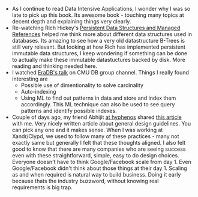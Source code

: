 * As I continue to read Data Intensive Applications, I wonder why I was so late to pick up this book. Its awesome book - touching many topics at decent depth and explaining things very clearly.
* Re-watching Rich Hickey's [Persistent Data Structures and Managed References](https://www.infoq.com/presentations/Value-Identity-State-Rich-Hickey/) helped me think more about different data structures used in databases. Its amazing to see how a very old datastructure B-Trees is still very relevant. But looking at how Rich has implemented persistent immutable data structures, I keep wondering if something can be done to actually make these immutable datastuctures backed by disk. More reading and thinking needed here.
* I watched [EraDB's talk](https://www.youtube.com/watch?v=kfWHw4RemaM) on CMU DB group channel. Things I really found interesting are
  - Possible use of dimentionality to solve cardinality
  - Auto-indexing
  - Using ML to find out patterns in data and store and index them accordingly. This ML technique can also be used to see query patterns and identify possible indexes.
* Couple of days ago, my friend Abhijit [at hyphenos](https://hyphenos.io/authors/abhijit-gadgil/) shared [this article](https://zerodha.tech/blog/scaling-with-common-sense/) with me. Very nicely written article about general design guidelines. You can pick any one and it makes sense. When I was working at Xandr/Clypd, we used to follow many of these practices - many not exactly same but generally I felt that these thoughts aligned. I also felt good to know that there are many companies who are seeing success even with these straightforward, simple, easy to do design choices. Everyone doesn't have to think Google/Facebook scale from day 1. Even Google/Facebook didn't think about those things at their day 1. Scaling as and when required is natural way to build business. Doing it early because thats the industry buzzword, without knowing real requirements is big trap.
